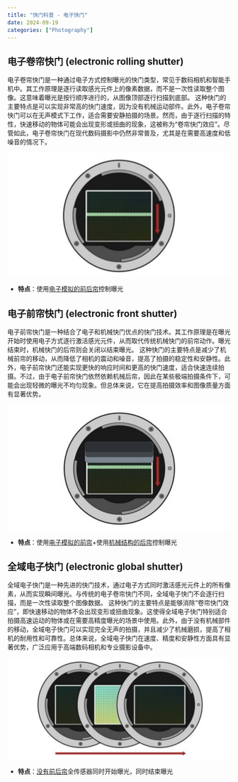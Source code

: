 ```yaml
---
title: "快门科普 - 电子快门"
date: 2024-09-19
categories: ["Photography"]
---
```




## 电子卷帘快门  (electronic rolling shutter)

电子卷帘快门是一种通过电子方式控制曝光的快门类型，常见于数码相机和智能手机中。其工作原理是逐行读取感光元件上的像素数据，而不是一次性读取整个图像。这意味着曝光是按行顺序进行的，从图像顶部逐行扫描到底部。
这种快门的主要特点是可以实现非常高的快门速度，因为没有机械运动部件。此外，电子卷帘快门可以在无声模式下工作，适合需要安静拍摄的场景。然而，由于逐行扫描的特性，快速移动的物体可能会出现变形或扭曲的现象，这被称为“卷帘快门效应”。尽管如此，电子卷帘快门在现代数码摄影中仍然非常普及，尤其是在需要高速度和低噪音的情况下。

![2024-09-19T164537](2024-09-19T164537.png)

-   **特点**：使用<u>电子模拟的前后帘</u>控制曝光









## 电子前帘快门 (electronic front shutter)

电子前帘快门是一种结合了电子和机械快门优点的快门技术。其工作原理是在曝光开始时使用电子方式逐行激活感光元件，从而取代传统机械快门的前帘动作。曝光结束时，机械快门的后帘则会关闭以结束曝光。
这种快门的主要特点是减少了机械前帘的移动，从而降低了相机的震动和噪音，提高了拍摄的稳定性和安静性。此外，电子前帘快门还能实现更快的响应时间和更高的快门速度，适合快速连续拍摄。不过，由于电子前帘快门依然依赖机械后帘，因此在某些极端拍摄条件下，可能会出现轻微的曝光不均匀现象。但总体来说，它在提高拍摄效率和图像质量方面有显著优势。

![2024-09-19T164357](2024-09-19T164357.png)

-   **特点**：使用<u>电子模拟的前帘</u>+使用<u>机械结构的后帘</u>控制曝光









## 全域电子快门 (electronic global shutter)

全域电子快门是一种先进的快门技术，通过电子方式同时激活感光元件上的所有像素，从而实现瞬间曝光。与传统的电子卷帘快门不同，全域电子快门不会逐行扫描，而是一次性读取整个图像数据。
这种快门的主要特点是能够消除“卷帘快门效应”，即快速移动的物体不会出现变形或扭曲现象。这使得全域电子快门特别适合拍摄高速运动的物体或在需要高精度曝光的场景中使用。此外，由于没有机械部件的移动，全域电子快门可以实现完全无声的拍摄，并且减少了机械磨损，提高了相机的耐用性和可靠性。总体来说，全域电子快门在速度、精度和安静性方面具有显著优势，广泛应用于高端数码相机和专业摄影设备中。

![2024-09-19T164624](2024-09-19T164624.png)

-   **特点**：<u>没有前后帘</u>全传感器同时开始曝光，同时结束曝光


